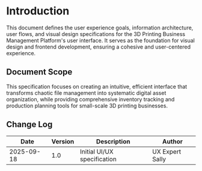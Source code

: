 # Introduction

This document defines the user experience goals, information architecture, user flows, and visual design specifications for the 3D Printing Business Management Platform's user interface. It serves as the foundation for visual design and frontend development, ensuring a cohesive and user-centered experience.

## Document Scope

This specification focuses on creating an intuitive, efficient interface that transforms chaotic file management into systematic digital asset organization, while providing comprehensive inventory tracking and production planning tools for small-scale 3D printing businesses.

## Change Log

| Date | Version | Description | Author |
|------|---------|-------------|--------|
| 2025-09-18 | 1.0 | Initial UI/UX specification | UX Expert Sally |
